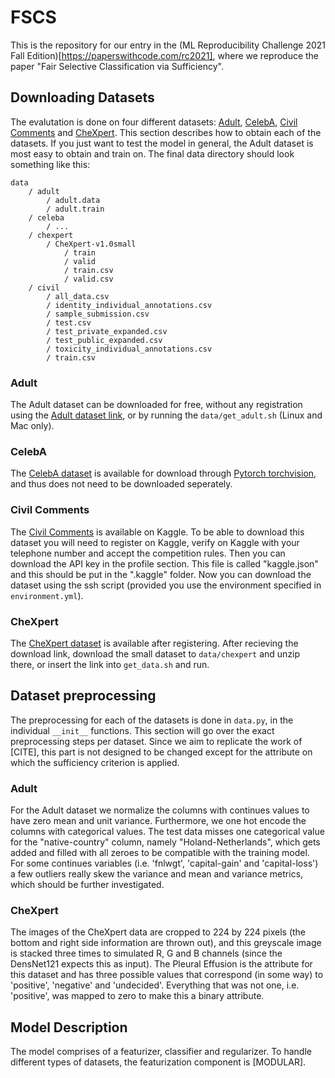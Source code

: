 # FSCS

This is the repository for our entry in the (ML Reproducibility Challenge 2021 Fall Edition)[https://paperswithcode.com/rc2021], where we reproduce the paper "Fair Selective Classification via Sufficiency". 

<!-- What was your motivation?
Why did you build this project? -->

## Downloading Datasets
The evalutation is done on four different datasets: [Adult](https://archive.ics.uci.edu/ml/datasets/adult), [CelebA](http://mmlab.ie.cuhk.edu.hk/projects/CelebA.html), [Civil Comments](https://www.kaggle.com/c/jigsaw-unintended-bias-in-toxicity-classification/data) and [CheXpert](https://stanfordmlgroup.github.io/competitions/chexpert/). This section describes how to obtain each of the datasets. If you just want to test the model in general, the Adult dataset is most easy to obtain and train on. The final data directory should look something like this:
```
data
    / adult
        / adult.data
        / adult.train
    / celeba
        / ...
    / chexpert
        / CheXpert-v1.0small
            / train
            / valid
            / train.csv
            / valid.csv
    / civil
        / all_data.csv
        / identity_individual_annotations.csv
        / sample_submission.csv
        / test.csv
        / test_private_expanded.csv
        / test_public_expanded.csv
        / toxicity_individual_annotations.csv
        / train.csv

```

### Adult
The Adult dataset can be downloaded for free, without any registration using the [Adult dataset link](https://archive.ics.uci.edu/ml/datasets/adult), or by running the `data/get_adult.sh` (Linux and Mac only).

### CelebA
The [CelebA dataset](http://mmlab.ie.cuhk.edu.hk/projects/CelebA.html) is available for download through [Pytorch torchvision](https://pytorch.org/vision/stable/datasets.html#celeba), and thus does not need to be downloaded seperately.

### Civil Comments
The [Civil Comments](https://www.kaggle.com/c/jigsaw-unintended-bias-in-toxicity-classification/data) is available on Kaggle. To be able to download this dataset you will need to register on Kaggle, verify on Kaggle with your telephone number and accept the competition rules. Then you can download the API key in the profile section. This file is called "kaggle.json" and this should be put in the ".kaggle" folder. Now you can download the dataset using the ssh script (provided you use the environment specified in `environment.yml`). 

### CheXpert
The [CheXpert dataset](https://stanfordmlgroup.github.io/competitions/chexpert/) is available after registering. After recieving the download link, download the small dataset to `data/chexpert` and unzip there, or insert the link into `get_data.sh` and run.

## Dataset preprocessing
The preprocessing for each of the datasets is done in `data.py`, in the individual `__init__` functions. This section will go over the exact preprocessing steps per dataset. Since we aim to replicate the work of [CITE], this part is not designed to be changed except for the attribute on which the sufficiency criterion is applied.

### Adult
For the Adult dataset we normalize the columns with continues values to have zero mean and unit variance. Furthermore, we one hot encode the columns with categorical values. The test data misses one categorical value for the "native-country" column, namely "Holand-Netherlands", which gets added and filled with all zeroes to be compatible with the training model. For some continues variables (i.e. 'fnlwgt', 'capital-gain' and 'capital-loss') a few outliers really skew the variance and mean and variance metrics, which should be further investigated.

### CheXpert
The images of the CheXpert data are cropped to 224 by 224 pixels (the bottom and right side information are thrown out), and this greyscale image is stacked three times to simulated R, G and B channels (since the DensNet121 expects this as input). The Pleural Effusion is the attribute for this dataset and has three possible values that correspond (in some way) to 'positive', 'negative' and 'undecided'. Everything that was not one, i.e. 'positive', was mapped to zero to make this a binary attribute.

## Model Description

The model comprises of a featurizer, classifier and regularizer. To handle different types of datasets, the featurization component is [MODULAR]. 
